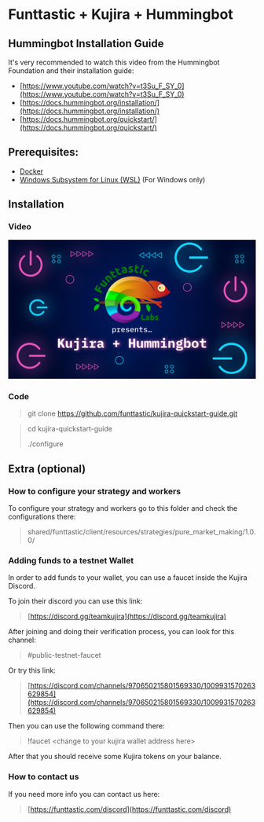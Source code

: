 # Funttastic + Kujira + Hummingbot

## Hummingbot Installation Guide
It's very recommended to watch this video from the Hummingbot Foundation and their installation guide:
 - [https://www.youtube.com/watch?v=t3Su_F_SY_0](https://www.youtube.com/watch?v=t3Su_F_SY_0)
 - [https://docs.hummingbot.org/installation/](https://docs.hummingbot.org/installation/)
 - [https://docs.hummingbot.org/quickstart/](https://docs.hummingbot.org/quickstart/)

## Prerequisites:
- [Docker](https://docs.docker.com/engine/install/)
- [Windows Subsystem for Linux (WSL)](https://learn.microsoft.com/en-us/windows/wsl/install) (For Windows only)

## Installation

### Video
[![Video tutorial](resources/images/Funttastic_Kujira__Hummingbot.png)](http://www.youtube.com/watch?v=t3Su_F_SY_0 "Video tutorial")

### Code

> git clone https://github.com/funttastic/kujira-quickstart-guide.git

> cd kujira-quickstart-guide
> 
> ./configure

## Extra (optional)

### How to configure your strategy and workers

To configure your strategy and workers go to this folder and check the configurations there:

> shared/funttastic/client/resources/strategies/pure_market_making/1.0.0/

### Adding funds to a testnet Wallet

In order to add funds to your wallet, you can use a faucet inside the Kujira Discord.

To join their discord you can use this link:

> [https://discord.gg/teamkujira](https://discord.gg/teamkujira)

After joining and doing their verification process, you can look for this channel:

> #public-testnet-faucet

Or try this link:

> [https://discord.com/channels/970650215801569330/1009931570263629854](https://discord.com/channels/970650215801569330/1009931570263629854)

Then you can use the following command there:

> !faucet &lt;change to your kujira wallet address here&gt;

After that you should receive some Kujira tokens on your balance.

### How to contact us
If you need more info you can contact us here:

> [https://funttastic.com/discord](https://funttastic.com/discord)
